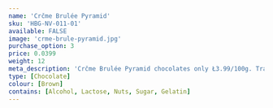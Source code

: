 ```yaml
---
name: 'Crčme Brulée Pyramid'
sku: 'HBG-NV-011-01'
available: FALSE
image: 'crme-brule-pyramid.jpg'
purchase_option: 3
price: 0.0399
weight: 12
meta_description: 'Crčme Brulée Pyramid chocolates only Ł3.99/100g. Traditional sweets and more at Humbugs Confectionery Store. Specialists in satisfying your sweet tooth!'
type: [Chocolate]
colour: [Brown]
contains: [Alcohol, Lactose, Nuts, Sugar, Gelatin]
---
```

